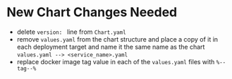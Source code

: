 # New Chart Changes Needed
* delete `version: ` line from `Chart.yaml`
* remove `values.yaml` from the chart structure and place a copy of it in each deployment target and name it the same name as the chart `values.yaml --> <service_name>.yaml`  
* replace docker image tag value in each of the `values.yaml` files with `%--tag--%`